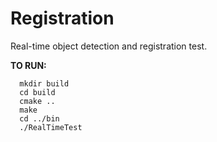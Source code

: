 # Registration
Real-time object detection and registration test.

**TO RUN:**
```
  mkdir build
  cd build
  cmake ..
  make
  cd ../bin
  ./RealTimeTest
```
